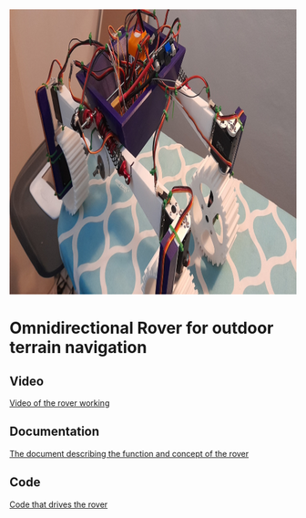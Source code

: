  <img src="https://github.com/GR3Y-SCALE/Rover-2/blob/main/src/orthographic_view.jpg" style="width:800px;height:500px;"> 

# Omnidirectional Rover for outdoor terrain navigation

## Video

[Video of the rover working](https://drive.google.com/file/d/1I9068cjXKc3nNlIpTnMtV5UrxhhRmIaJ/view?usp=sharing)

## Documentation

[The document describing the function and concept of the rover](https://github.com/GR3Y-SCALE/Rover-2/blob/main/document/rover-2-20211122.pdf)

## Code

[Code that drives the rover](https://github.com/GR3Y-SCALE/Rover-2/blob/main/main/main.ino)
